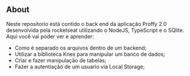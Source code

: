 ## About
  Neste repositorio está contido o back end da aplicação Proffy 2.0 desenvolvida pela rocketseat utilizando o NodeJS, TypeScript e o SQlite.
  Aqui você vai poder ver e aprender: 
  - Como é separado os arquivos dentro de um backend;
  - Utilizar a biblioteca Knex para manipular um banco de dados;
  - Criar e fazer manipulação de tabelas;
  - Fazer a autentiação de um usuario via Local Storage;
